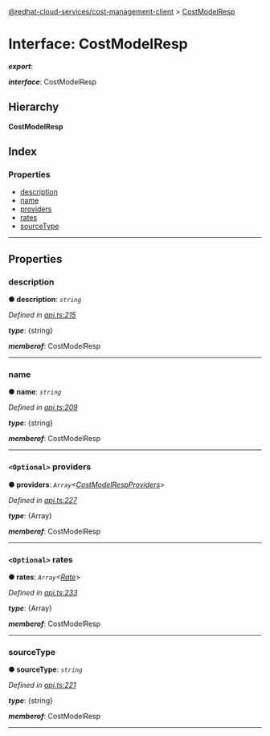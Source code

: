 [@redhat-cloud-services/cost-management-client](../README.md) > [CostModelResp](../interfaces/costmodelresp.md)

# Interface: CostModelResp

*__export__*: 

*__interface__*: CostModelResp

## Hierarchy

**CostModelResp**

## Index

### Properties

* [description](costmodelresp.md#description)
* [name](costmodelresp.md#name)
* [providers](costmodelresp.md#providers)
* [rates](costmodelresp.md#rates)
* [sourceType](costmodelresp.md#sourcetype)

---

## Properties

<a id="description"></a>

###  description

**● description**: *`string`*

*Defined in [api.ts:215](https://github.com/RedHatInsights/javascript-clients/blob/master/packages/cost-management/api.ts#L215)*

*__type__*: {string}

*__memberof__*: CostModelResp

___
<a id="name"></a>

###  name

**● name**: *`string`*

*Defined in [api.ts:209](https://github.com/RedHatInsights/javascript-clients/blob/master/packages/cost-management/api.ts#L209)*

*__type__*: {string}

*__memberof__*: CostModelResp

___
<a id="providers"></a>

### `<Optional>` providers

**● providers**: *`Array`<[CostModelRespProviders](costmodelrespproviders.md)>*

*Defined in [api.ts:227](https://github.com/RedHatInsights/javascript-clients/blob/master/packages/cost-management/api.ts#L227)*

*__type__*: {Array}

*__memberof__*: CostModelResp

___
<a id="rates"></a>

### `<Optional>` rates

**● rates**: *`Array`<[Rate](rate.md)>*

*Defined in [api.ts:233](https://github.com/RedHatInsights/javascript-clients/blob/master/packages/cost-management/api.ts#L233)*

*__type__*: {Array}

*__memberof__*: CostModelResp

___
<a id="sourcetype"></a>

###  sourceType

**● sourceType**: *`string`*

*Defined in [api.ts:221](https://github.com/RedHatInsights/javascript-clients/blob/master/packages/cost-management/api.ts#L221)*

*__type__*: {string}

*__memberof__*: CostModelResp

___

